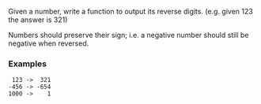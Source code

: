 Given a number, write a function to output its reverse digits.  (e.g. given 123 the answer is 321)


Numbers should preserve their sign; i.e. a negative number should still be negative when reversed.

### Examples
```
 123 ->  321
-456 -> -654
1000 ->    1
```